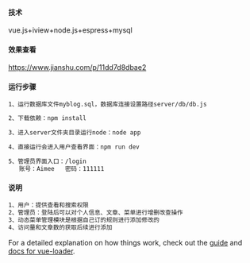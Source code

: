#### 技术

vue.js+iview+node.js+espress+mysql

#### 效果查看
https://www.jianshu.com/p/11dd7d8dbae2

#### 运行步骤

``` bash
1、运行数据库文件myblog.sql，数据库连接设置路径server/db/db.js

2、下载依赖：npm install

3、进入server文件夹目录运行node：node app

4、直接运行会进入用户查看界面：npm run dev

5、管理员界面入口：/login
   账号：Aimee   密码：111111
```
#### 说明
``` bash
1、用户：提供查看和搜索权限
2、管理员：登陆后可以对个人信息、文章、菜单进行增删改查操作
3、动态菜单管理模块是根据自己订的规则进行添加修改的
4、访问量和文章数的获取后续进行添加
```
For a detailed explanation on how things work, check out the [guide](http://vuejs-templates.github.io/webpack/) and [docs for vue-loader](http://vuejs.github.io/vue-loader).

